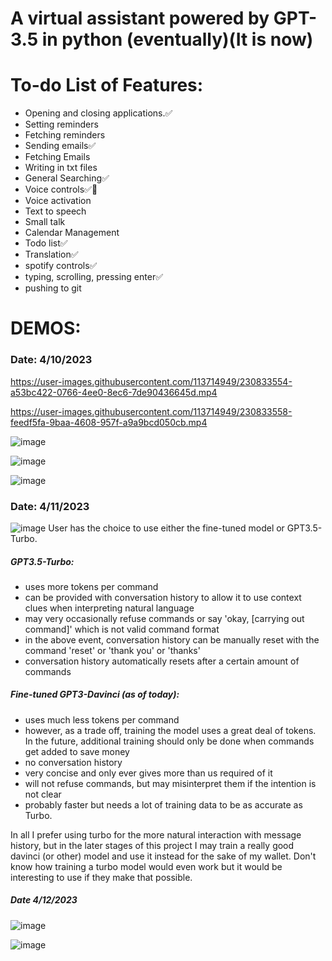 # A virtual assistant powered by GPT-3.5 in python (eventually)(It is now)


# To-do List of Features:
- Opening and closing applications.✅
- Setting reminders
- Fetching reminders
- Sending emails✅
- Fetching Emails
- Writing in txt files
- General Searching✅
- Voice controls✅🛑
- Voice activation
- Text to speech
- Small talk
- Calendar Management
- Todo list✅
- Translation✅
- spotify controls✅
- typing, scrolling, pressing enter✅
- pushing to git

# DEMOS:
### Date: 4/10/2023

https://user-images.githubusercontent.com/113714949/230833554-a53bc422-0766-4ee0-8ec6-7de90436645d.mp4


https://user-images.githubusercontent.com/113714949/230833558-feedf5fa-9baa-4608-957f-a9a9bcd050cb.mp4

![image](https://user-images.githubusercontent.com/113714949/230833657-34f327db-8004-4309-9060-a55195738a2e.png)

![image](https://user-images.githubusercontent.com/113714949/230833492-1abab432-cd52-4d84-9936-a8bf25494fbe.png)

![image](https://user-images.githubusercontent.com/113714949/230943377-07a423f7-09a9-4f0c-bd5a-8569a8ede041.png)

### Date: 4/11/2023

![image](https://user-images.githubusercontent.com/113714949/231106839-77290444-a263-4966-ab96-14199509ed47.png)
User has the choice to use either the fine-tuned model or GPT3.5-Turbo.
##### GPT3.5-Turbo:
- uses more tokens per command
- can be provided with conversation history to allow it to use context clues when interpreting natural language
- may very occasionally refuse commands or say 'okay,  [carrying out command]' which is not valid command format
- in the above event, conversation history can be manually reset with the command 'reset' or 'thank you' or 'thanks'
- conversation history automatically resets after a certain amount of commands

##### Fine-tuned GPT3-Davinci (as of today):
- uses much less tokens per command
- however, as a trade off, training the model uses a great deal of tokens. In the future, additional training should only be done when commands get added to save money 
- no conversation history
- very concise and only ever gives more than us required of it
- will not refuse commands, but may misinterpret them if the intention is not clear
- probably faster but needs a lot of training data to be as accurate as Turbo.

In all I prefer using turbo for the more natural interaction with message history, but in the later stages of this project I may train a really good davinci (or other) model and use it instead for the sake of my wallet. Don't know how training a turbo model would even work but it would be interesting to use if they make that possible.

##### Date 4/12/2023

![image](https://user-images.githubusercontent.com/113714949/231656242-5e85f1d4-e0bd-4b80-b6d7-87c157ebc2ac.png)

![image](https://user-images.githubusercontent.com/113714949/231656323-ac30e9b4-780c-41e3-9b46-75982cf91c18.png)
